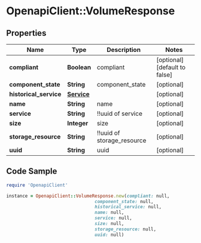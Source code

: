 # OpenapiClient::VolumeResponse

## Properties

Name | Type | Description | Notes
------------ | ------------- | ------------- | -------------
**compliant** | **Boolean** | compliant | [optional] [default to false]
**component_state** | **String** | component_state | [optional] 
**historical_service** | [**Service**](Service.md) |  | [optional] 
**name** | **String** | name | [optional] 
**service** | **String** | !!uuid of service | [optional] 
**size** | **Integer** | size | [optional] 
**storage_resource** | **String** | !!uuid of storage_resource | [optional] 
**uuid** | **String** | uuid | [optional] 

## Code Sample

```ruby
require 'OpenapiClient'

instance = OpenapiClient::VolumeResponse.new(compliant: null,
                                 component_state: null,
                                 historical_service: null,
                                 name: null,
                                 service: null,
                                 size: null,
                                 storage_resource: null,
                                 uuid: null)
```


